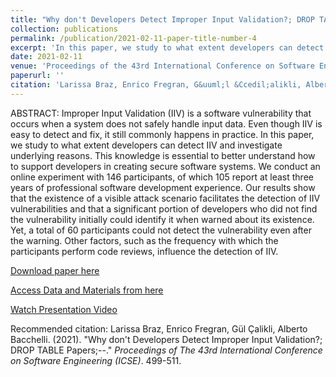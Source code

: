 ```yaml
---
title: "Why don't Developers Detect Improper Input Validation?; DROP TABLE Papers;--"
collection: publications
permalink: /publication/2021-02-11-paper-title-number-4
excerpt: 'In this paper, we study to what extent developers can detect Improper Input Validation (IIV) and investigate underlying reason.'
date: 2021-02-11
venue: 'Proceedings of the 43rd International Conference on Software Engineering (ICSE) (<b> ACM SIGSOFT Distinguished Paper Award </b>)'
paperurl: ''
citation: 'Larissa Braz, Enrico Fregran, G&uuml;l &Ccedil;alikli, Alberto Bacchelli. (2021). &quot;Why don&apos;t Developers Detect Improper Input Validation? &#59; DROP TABLE Papers &#59; &#45;&#45;.&quot; <i>Proceedings of the 43rd International Conference on Software Engineering (ICSE)</i>. 499-511.'
---
```


ABSTRACT:
Improper Input Validation (IIV) is a software vulnerability that occurs when a system does not safely handle input data. Even though IIV is easy to detect and fix, it still commonly happens in practice. In this paper, we study to what extent developers can detect IIV and investigate underlying reasons. This knowledge is essential to better understand how to support developers in creating secure software systems. We conduct an online experiment with 146 participants, of which 105 report at least three years of professional software development experience. Our results show that the existence of a visible attack scenario facilitates the detection of IIV vulnerabilities and that a significant portion of developers who did not find the vulnerability initially could identify it when warned about its existence. Yet, a total of 60 participants could not detect the vulnerability even after the warning. Other factors, such as the frequency with which the participants perform code reviews, influence the detection of IIV.

[Download paper here](https://arxiv.org/pdf/2102.06251.pdf)

[Access Data and Materials from here](https://zenodo.org/record/3996696#.YXLyWi8w2Rs)

[Watch Presentation Video](https://www.youtube.com/watch?v=e2QpmMl6K90)

Recommended citation: Larissa Braz, Enrico Fregran, G&uuml;l &Ccedil;alikli, Alberto Bacchelli. (2021). "Why don't Developers Detect Improper Input Validation?; DROP TABLE Papers;--." <i>Proceedings of The 43rd International Conference on Software Engineering (ICSE)</i>. 499-511.
